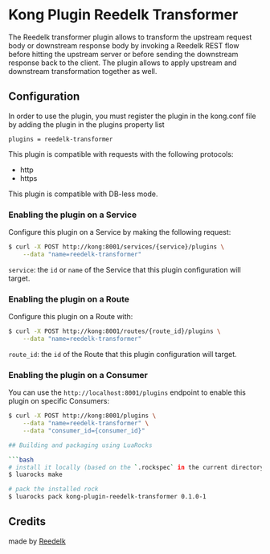 # Kong Plugin Reedelk Transformer

The Reedelk transformer plugin allows to transform the upstream request body or downstream response body by invoking a Reedelk REST flow before hitting the upstream server or before sending the downstream response back to the client. The plugin allows to apply upstream and downstream transformation together as well.


## Configuration

In order to use the plugin, you must register the plugin in the kong.conf file by adding the plugin in the plugins property list

```
plugins = reedelk-transformer
```

This plugin is compatible with requests with the following protocols:

* http
* https

This plugin is compatible with DB-less mode.

### Enabling the plugin on a Service

Configure this plugin on a Service by making the following request:

```bash
$ curl -X POST http://kong:8001/services/{service}/plugins \
    --data "name=reedelk-transformer"
```

`service`: the `id` or `name` of the Service that this plugin configuration will target.

### Enabling the plugin on a Route

Configure this plugin on a Route with:

```bash
$ curl -X POST http://kong:8001/routes/{route_id}/plugins \
    --data "name=reedelk-transformer"
```

`route_id`: the `id` of the Route that this plugin configuration will target.

### Enabling the plugin on a Consumer
You can use the `http://localhost:8001/plugins` endpoint to enable this plugin on specific Consumers:

```bash
$ curl -X POST http://kong:8001/plugins \
    --data "name=reedelk-transformer" \
    --data "consumer_id={consumer_id}"

## Building and packaging using LuaRocks

```bash
# install it locally (based on the `.rockspec` in the current directory)
$ luarocks make
```

```bash
# pack the installed rock
$ luarocks pack kong-plugin-reedelk-transformer 0.1.0-1
```

## Credits

made by [Reedelk](https://www.reedelk.com/)